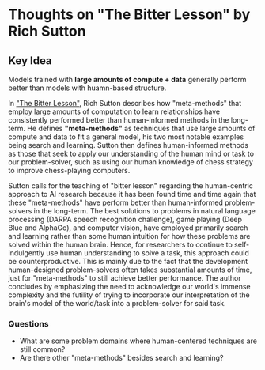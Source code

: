 # Thoughts on "The Bitter Lesson" by Rich Sutton

## Key Idea
Models trained with **large amounts of compute + data** generally perform better than models with huamn-based structure.

In ["The Bitter Lesson"](https://www.cs.utexas.edu/~eunsol/courses/data/bitter_lesson.pdf), Rich Sutton describes how "meta-methods" that employ large amounts of computation to learn relationships have consistently performed better than human-informed methods in the long-term. He defines **"meta-methods"** as techniques that use large amounts of compute and data to fit a general model, his two most notable examples being search and learning. Sutton then defines human-informed methods as those that seek to apply our understanding of the human mind or task to our problem-solver, such as using our human knowledge of chess strategy to improve chess-playing computers.

Sutton calls for the teaching of "bitter lesson" regarding the human-centric approach to AI research because it has been found time and time again that these "meta-methods" have perform better than human-informed problem-solvers in the long-term. The best solutions to problems in natural language processing (DARPA speech recognition challenge), game playing (Deep Blue and AlphaGo), and computer vision, have employed primarily search and learning rather than some human intuition for how these problems are solved within the human brain. Hence, for researchers to continue to self-indulgently use human understanding to solve a task, this approach could be counterproductive. This is mainly due to the fact that the development human-designed problem-solvers often takes substantial amounts of time, just for "meta-methods" to still achieve better performance. The author concludes by emphasizing the need to acknowledge our world's immense complexity and the futility of trying to incorporate our interpretation of the brain's model of the world/task into a problem-solver for said task. 

### Questions
- What are some problem domains where human-centered techniques are still common? 
- Are there other "meta-methods" besides search and learning?